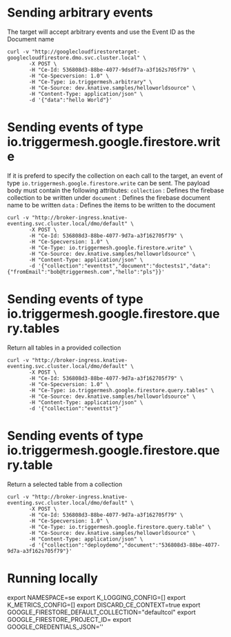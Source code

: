 # Sending arbitrary events
The target will accept arbitrary events and use the Event ID as the Document name
```
curl -v "http://googlecloudfirestoretarget-googlecloudfirestore.dmo.svc.cluster.local" \
       -X POST \
       -H "Ce-Id: 536808d3-88be-4077-9dsdf7a-a3f162s705f79" \
       -H "Ce-Specversion: 1.0" \
       -H "Ce-Type: io.triggermesh.arbitrary" \
       -H "Ce-Source: dev.knative.samples/helloworldsource" \
       -H "Content-Type: application/json" \
       -d '{"data":"hello World"}'
```

# Sending events of type io.triggermesh.google.firestore.write
If it is preferd to specify the collection on each call to the target, an event of type `io.triggermesh.google.firestore.write` can be sent.
The payload body must contain the following attributes:
 `collection` : Defines the firebase collection to be written under
 `document` : Defines the firebase document name to be written
 `data` : Defines the items to be written to the document

```
curl -v "http://broker-ingress.knative-eventing.svc.cluster.local/dmo/default" \
       -X POST \
       -H "Ce-Id: 536808d3-88be-4077-9d7a-a3f162705f79" \
       -H "Ce-Specversion: 1.0" \
       -H "Ce-Type: io.triggermesh.google.firestore.write" \
       -H "Ce-Source: dev.knative.samples/helloworldsource" \
       -H "Content-Type: application/json" \
       -d '{"collection":"eventtst","document":"doctests1","data":{"fromEmail":"bob@triggermesh.com","hello":"pls"}}'
```

# Sending events of type io.triggermesh.google.firestore.query.tables
Return all tables in a provided collection
```
curl -v "http://broker-ingress.knative-eventing.svc.cluster.local/dmo/default" \
       -X POST \
       -H "Ce-Id: 536808d3-88be-4077-9d7a-a3f162705f79" \
       -H "Ce-Specversion: 1.0" \
       -H "Ce-Type: io.triggermesh.google.firestore.query.tables" \
       -H "Ce-Source: dev.knative.samples/helloworldsource" \
       -H "Content-Type: application/json" \
       -d '{"collection":"eventtst"}'
```

# Sending events of type io.triggermesh.google.firestore.query.table
Return a selected table from a collection 
```
curl -v "http://broker-ingress.knative-eventing.svc.cluster.local/dmo/default" \
       -X POST \
       -H "Ce-Id: 536808d3-88be-4077-9d7a-a3f162705f79" \
       -H "Ce-Specversion: 1.0" \
       -H "Ce-Type: io.triggermesh.google.firestore.query.table" \
       -H "Ce-Source: dev.knative.samples/helloworldsource" \
       -H "Content-Type: application/json" \
       -d '{"collection":"deploydemo","document":"536808d3-88be-4077-9d7a-a3f162s705f79"}'
```

# Running locally 
export NAMESPACE=se
export K_LOGGING_CONFIG=[]
export K_METRICS_CONFIG=[]
export DISCARD_CE_CONTEXT=true
export GOOGLE_FIRESTORE_DEFAULT_COLLECTION="defaultcol"
export GOOGLE_FIRESTORE_PROJECT_ID=
export GOOGLE_CREDENTIALS_JSON=''
